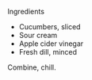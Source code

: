 Ingredients

* Cucumbers, sliced
* Sour cream
* Apple cider vinegar
* Fresh dill, minced

Combine, chill.
